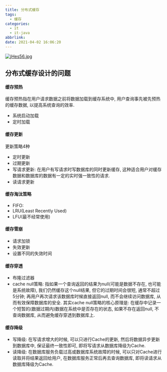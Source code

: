```yaml
---
title: 分布式缓存
tags:
  - 缓存
categories:
  - it
  - it-java
abbrlink: 
date: 2021-04-02 16:06:20
---
```


[![jHes56.jpg](https://s1.ax1x.com/2022/07/19/jHes56.jpg)](https://imgtu.com/i/jHes56)

<!--more-->

## 分布式缓存设计的问题


#### 缓存预热

缓存预热指在用户请求数据之前将数据加载到缓存系统中, 用户查询事先被先预热的缓存数据, 以提高系统查询的效率. 
- 系统启动加载
- 定时加载

#### 缓存更新

更新策略4种

- 定时更新
- 过期更新
- 写请求更新: 在用户有写请求时写数据库的同时更新缓存, 这种适合用户对缓存数据和数据库的数据有一定的实时强一致性的请求.
- 读请求更新


#### 缓存淘汰策略

- FIFO: 
- LRU(Least Recently Used)
- LFU(最不经常使用)


#### 缓存雪崩

- 请求加锁
- 失效更新
- 设置不同的失效时间


#### 缓存穿透

- 布隆过滤器
- cache null策略: 指如果一个查询返回的结果为null(可能是数据不存在, 也可能是系统故障), 我们仍然缓存这个null结果, 但它的过期时间会很短, 通常不超过5分钟; 再用户再次请求该数据库时候直接返回null, 而不会继续访问数据库, 从而有效保障数据库的安全. 其实cache null策略的核心原理是: 在缓存中记录一个短暂的(数据过期内)数据在系统中是否存在的状态, 如果不存在返回null, 不查询数据库, 从而避免缓存穿透到数据库上. 


#### 缓存降级

- 写降级: 在写请求增大的时候, 可以只进行Cache的更新, 然后将数据异步更新到数据库中, 保证最终一致性即可, 即将写请求从数据库降级为Cache.
- 读降级: 在数据库服务负载过高或数据库系统故障的时候, 可以只对Cache进行读取并将结果返回给用户, 在数据库服务正常后再去查询数据库, 即将读请求从数据库降级为Cache. 
